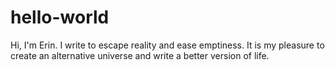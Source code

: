 # hello-world

Hi, I'm Erin. I write to escape reality and ease emptiness. It is my pleasure to create an alternative universe and write a better version of life.
  
